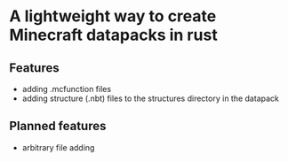 # A lightweight way to create Minecraft datapacks in rust

## Features
- adding .mcfunction files
- adding structure (.nbt) files to the structures directory in the datapack

## Planned features
- arbitrary file adding